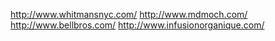 http://www.whitmansnyc.com/
http://www.mdmoch.com/
http://www.bellbros.com/
http://www.infusionorganique.com/


